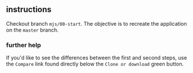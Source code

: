 ## instructions

Checkout branch `mjs/00-start`.  The objective is to recreate the application on the `master` branch.


### further help 

If you'd like to see the differences between the first and second steps, use the `Compare` link found directly below the `Clone or download` green button.

